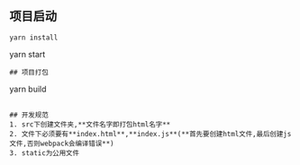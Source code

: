 #
## 项目启动
```
yarn install
```
yarn start
```
## 项目打包
```
yarn build
```

## 开发规范
1. src下创建文件夹,**文件名字即打包html名字**
2. 文件下必须要有**index.html**,**index.js**(**首先要创建html文件,最后创建js文件,否则webpack会编译错误**)
3. static为公用文件


